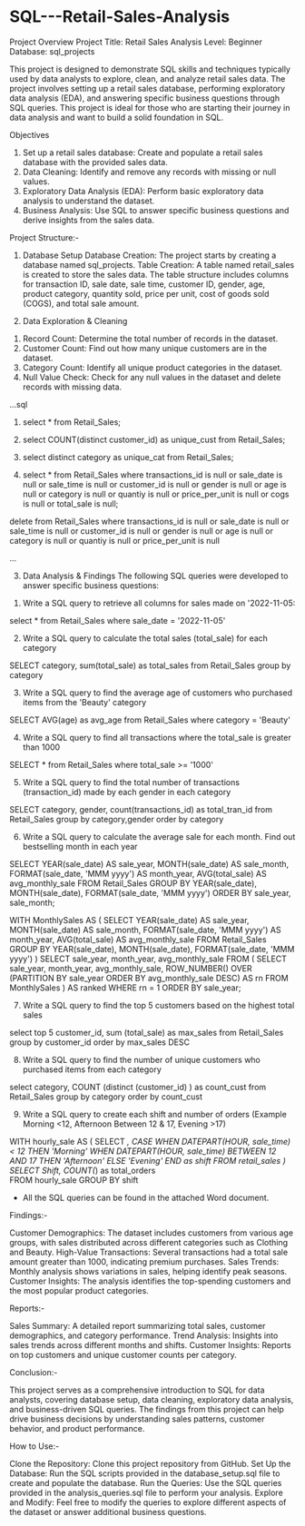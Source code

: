 # SQL---Retail-Sales-Analysis



Project Overview
Project Title: Retail Sales Analysis
Level: Beginner
Database: sql_projects




This project is designed to demonstrate SQL skills and techniques typically used by data analysts to explore, clean, and analyze retail sales data. The project involves setting up a retail sales database, performing exploratory data analysis (EDA), and answering specific business questions through SQL queries. This project is ideal for those who are starting their journey in data analysis and want to build a solid foundation in SQL.





Objectives
1) Set up a retail sales database:  Create and populate a retail sales database with the provided sales data.
2) Data Cleaning: Identify and remove any records with missing or null values.
3) Exploratory Data Analysis (EDA): Perform basic exploratory data analysis to understand the dataset.
4) Business Analysis: Use SQL to answer specific business questions and derive insights from the sales data.


Project Structure:-

1. Database Setup
           Database Creation: The project starts by creating a database named sql_projects.
           Table Creation: A table named retail_sales is created to store the sales data. The table structure includes columns for transaction ID, sale              date, sale time, customer ID, gender, age, product category, quantity sold, price per unit, cost of goods sold (COGS), and total sale amount.


2. Data Exploration & Cleaning


  1) Record Count: Determine the total number of records in the dataset.
  2) Customer Count: Find out how many unique customers are in the dataset.
  3) Category Count: Identify all unique product categories in the dataset.
  4)  Null Value Check: Check for any null values in the dataset and delete records with missing data.

...sql
1) select * from Retail_Sales;

2) select COUNT(distinct customer_id) as unique_cust from Retail_Sales;

3) select distinct category as unique_cat from Retail_Sales;

4) select * from Retail_Sales 
where 
	transactions_id is null 
        or sale_date is null 
        or sale_time is null
	or customer_id is null 
        or gender is null 
        or age is null or 
	category is null 
        or quantiy is null 
        or price_per_unit is null
	or cogs is null 
        or total_sale is null;

delete from Retail_Sales 
where 
		transactions_id is null or sale_date is null or sale_time is null
	or customer_id is null or gender is null or age is null or 
	category is null or quantiy is null or price_per_unit is null

...


3. Data Analysis & Findings
The following SQL queries were developed to answer specific business questions:


1) Write a SQL query to retrieve all columns for sales made on '2022-11-05:

select * from Retail_Sales
where sale_date = '2022-11-05'


2) Write a SQL query to calculate the total sales (total_sale) for each category

SELECT category,
sum(total_sale) as total_sales
 from Retail_Sales
 group by category

 3) Write a SQL query to find the average age of customers who purchased items from the 'Beauty' category
 
 SELECT
AVG(age) as avg_age
from Retail_Sales
where category = 'Beauty'

4) Write a SQL query to find all transactions where the total_sale is greater than 1000

SELECT *
from Retail_Sales
where total_sale >= '1000'


5) Write a SQL query to find the total number of transactions (transaction_id) made by each gender in each category

SELECT
category,
gender,
count(transactions_id) as total_tran_id from Retail_Sales
group by category,gender 
order by category


6) Write a SQL query to calculate the average sale for each month. Find out bestselling month in each year

SELECT 
    YEAR(sale_date) AS sale_year,
    MONTH(sale_date) AS sale_month,
    FORMAT(sale_date, 'MMM yyyy') AS month_year,
    AVG(total_sale) AS avg_monthly_sale
FROM Retail_Sales
GROUP BY 
    YEAR(sale_date),
    MONTH(sale_date),
    FORMAT(sale_date, 'MMM yyyy')
ORDER BY 
    sale_year, sale_month;


WITH MonthlySales AS (
    SELECT 
        YEAR(sale_date) AS sale_year,
        MONTH(sale_date) AS sale_month,
        FORMAT(sale_date, 'MMM yyyy') AS month_year,
        AVG(total_sale) AS avg_monthly_sale
    FROM Retail_Sales
    GROUP BY 
        YEAR(sale_date),
        MONTH(sale_date),
        FORMAT(sale_date, 'MMM yyyy')
)
SELECT sale_year, month_year, avg_monthly_sale
FROM (
    SELECT 
        sale_year,
        month_year,
        avg_monthly_sale,
        ROW_NUMBER() OVER (PARTITION BY sale_year ORDER BY avg_monthly_sale DESC) AS rn
    FROM MonthlySales
) AS ranked
WHERE rn = 1
ORDER BY sale_year;


7) Write a SQL query to find the top 5 customers based on the highest total sales

 select top 5
customer_id,
sum (total_sale) as max_sales from Retail_Sales
group by customer_id order by max_sales DESC

8) Write a SQL query to find the number of unique customers who purchased items from each category

select category,
COUNT (distinct (customer_id) ) as count_cust from Retail_Sales
group by category order by count_cust

9) Write a SQL query to create each shift and number of orders (Example Morning <12, Afternoon Between 12 & 17, Evening >17)

WITH hourly_sale
AS
(
SELECT *,
    CASE
        WHEN DATEPART(HOUR, sale_time) < 12 THEN 'Morning'
        WHEN DATEPART(HOUR,  sale_time) BETWEEN 12 AND 17 THEN 'Afternoon'
        ELSE 'Evening'
    END as shift
FROM retail_sales
)
SELECT 
    Shift,
    COUNT(*) as total_orders    
FROM hourly_sale
GROUP BY shift

* All the SQL queries can be found in the attached Word document.

Findings:-

Customer Demographics: The dataset includes customers from various age groups, with sales distributed across different categories such as Clothing and Beauty.
High-Value Transactions: Several transactions had a total sale amount greater than 1000, indicating premium purchases.
Sales Trends: Monthly analysis shows variations in sales, helping identify peak seasons.
Customer Insights: The analysis identifies the top-spending customers and the most popular product categories.


Reports:-

Sales Summary: A detailed report summarizing total sales, customer demographics, and category performance.
Trend Analysis: Insights into sales trends across different months and shifts.
Customer Insights: Reports on top customers and unique customer counts per category.



Conclusion:-

This project serves as a comprehensive introduction to SQL for data analysts, covering database setup, data cleaning, exploratory data analysis, and business-driven SQL queries. The findings from this project can help drive business decisions by understanding sales patterns, customer behavior, and product performance.


How to Use:-

Clone the Repository: Clone this project repository from GitHub.
Set Up the Database: Run the SQL scripts provided in the database_setup.sql file to create and populate the database.
Run the Queries: Use the SQL queries provided in the analysis_queries.sql file to perform your analysis.
Explore and Modify: Feel free to modify the queries to explore different aspects of the dataset or answer additional business questions.
